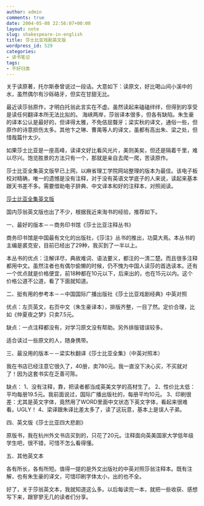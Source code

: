 ```yaml
---
author: admin
comments: true
date: 2004-05-08 22:56:07+00:00
layout: note
slug: shakespeare-in-english
title: 莎士比亚戏剧英文版
wordpress_id: 529
categories:
- 读书笔记
tags:
- 不好归类
---
```


关于读原著，托尔斯泰曾说过一段话。大意如下：读原文，好比喝山间小溪中的水，虽然偶尔有沙砾硌牙，但实在甘甜无比。

最近读莎翁原作，才明白托翁此言实在不虚。虽然读起来磕磕绊绊，但得到的享受是读任何翻译本所无法比拟的。
海峡两岸，莎翁译本很多，但各有缺陷。朱生豪的译本公认是最好的，但译得太雅，不免佶屈聱牙；梁实秋的译文，通俗一些，但原作的诗意损伤太多。其他卞之琳、曹禺等人的译文，虽都有高出朱、梁之处，但惜哉篇什太少。
 
如果莎士比亚是一座高峰，读译文好比看风光片，美则美矣，但还是隔着千里，难以尽兴。饱览胜景的方法只有一个，那就是亲自去爬一爬，苦读原作。
 
莎士比亚全集英文版早已上网，以麻省理工学院网站整理的版本为最佳。该电子板校对精确，唯一的遗憾是没有注释，对于没有英语文学底子的人来说，读起来基本跟天书差不多。需要借助电子辞典、中文译本和好的注释本，对照阅读。
 
[莎士比亚全集英文版](http://www-tech.mit.edu/Shakespeare/works.html)
 
国内莎翁英文版也出了不少，根据我近来淘书的经验，推荐如下。

一、最好的版本－－商务印书馆《莎士比亚注释丛书》
 
商务印书馆是中国最有文化的出版社，《莎注》丛书的推出，功莫大焉。本丛书的主编是裘克安，目前已经出了29种，我买到了一半以上。
 
本丛书的优点：注解详尽，典故难词、语法要义，都注的一清二楚。而且很多注释都用中文。虽然注者也有偶尔偷懒的时候，仍不愧为中国人读莎的首选读本。还有一个优点就是价格便宜，前18种都在10元以下，后来出的，也在15元以内。这个价格公道不公道，看了下面就知道。
 
二、挺有用的参考本－－中国国际广播出版社《莎士比亚戏剧经典》中英对照
 
优点：左页英文，右页中文（朱生豪译本），排版齐整，一目了然。定价合理，比如《仲夏夜之梦》只卖7.5元。
 
缺点：一点注释都没有，对学习原文没有帮助。另外排版错误较多。
 
适合读过一些原文的人，随身携带。
 
三、最没用的版本－－梁实秋翻译《莎士比亚全集》（中英对照本）
 
我在书店已经注意它很久了，40册，卖780元。我一直没下决心买，不买就对了！因为这套书实在乏善可陈。
 
缺点：
1、没有注释，靠，把读者都当成英美文学的高材生了。
2、性价比太低：平均每册19.5元。我前面说过，国际广播出版社的，每册平均10元。
3、印刷很差：尤其是英文字体，竟然用了WORD里面中文状态下英文字体，看起来很难看。UGLY！
4、梁译跟朱译比差太多了，读了这玩意，基本上是误人子弟。
 
四、英文版《莎士比亚四大悲剧》
 
原版书，我在杭州外文书店买到的，只花了20元。注释面向英美国家大学低年级学生吧，很不错，可惜不怎么看得懂。
 
五、其他英文本
 
各有所长，各有所短。值得一提的是外文出版社的中英对照莎翁注释本。既有注解，也有朱生豪的译文，可惜印刷字体太小，出的也不全。
 
好了，关于莎翁英文本，我就知道这么多。以后每读完一本，就把一些收获、感想写下来，跟寥寥无几的读者们分享。
